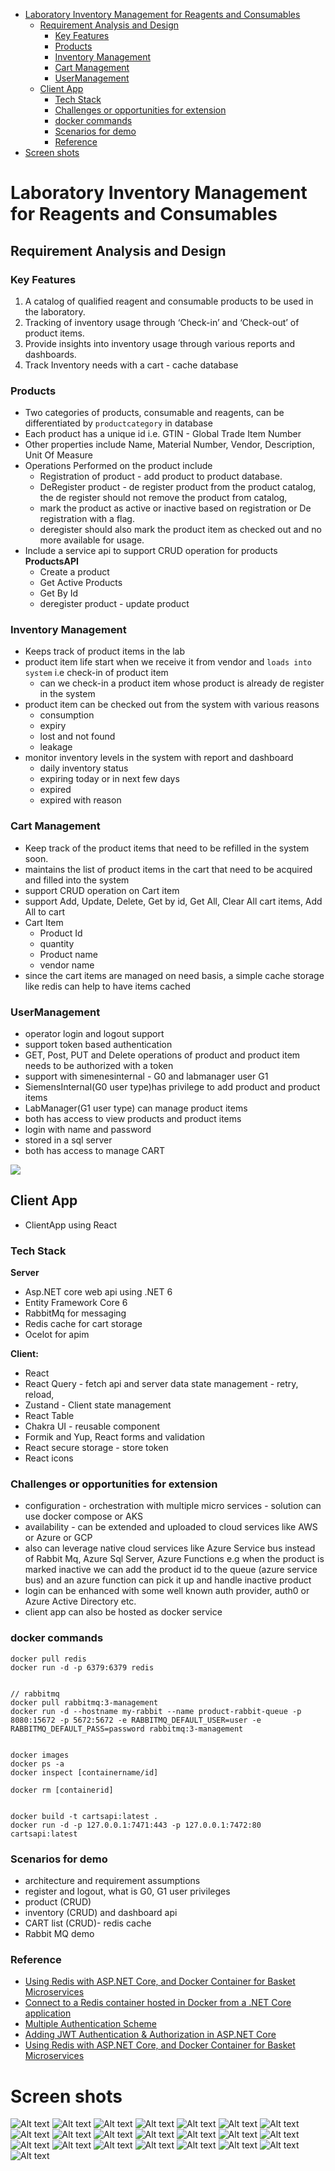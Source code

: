 
- [Laboratory Inventory Management for Reagents and Consumables](#laboratory-inventory-management-for-reagents-and-consumables)
  - [Requirement Analysis and Design](#requirement-analysis-and-design)
    - [Key Features](#key-features)
    - [Products](#products)
    - [Inventory Management](#inventory-management)
    - [Cart Management](#cart-management)
    - [UserManagement](#usermanagement)
  - [Client App](#client-app)
    - [Tech Stack](#tech-stack)
    - [Challenges or opportunities for extension](#challenges-or-opportunities-for-extension)
    - [docker commands](#docker-commands)
    - [Scenarios for demo](#scenarios-for-demo)
    - [Reference](#reference)
- [Screen shots](#screen-shots)

# Laboratory Inventory Management for Reagents and Consumables
## Requirement Analysis and Design

### Key Features
1. A catalog of qualified reagent and consumable products to be used in the laboratory.
2. Tracking of inventory usage through ‘Check-in’ and ‘Check-out’ of product items.
3. Provide insights into inventory usage through various reports and dashboards.
4. Track Inventory needs with a cart - cache database

### Products
  - Two categories of products, consumable and reagents, can be differentiated by `productcategory` in database
  - Each product has a unique id i.e. GTIN - Global Trade Item Number
  - Other properties include Name, Material Number, Vendor, Description, Unit Of Measure
  - Operations Performed on the product include
    - Registration of product - add product to product database.
    - DeRegister product - de register product from the product catalog, the de register should not remove the product from catalog, 
    - mark the product as active or inactive based on registration or De registration with a flag.
    - deregister should also mark the product item as checked out and no more available for usage.
  - Include a service api to support CRUD operation for products **ProductsAPI**
    - Create a product
    - Get Active Products
    - Get By Id
    - deregister product - update product 
### Inventory Management
  - Keeps track of product items in the lab
  - product item life start when we receive it from vendor and `loads into system` i.e check-in of product item
    - can we check-in a product item whose product is already de register in the system
  - product item can be checked out from the system with various reasons  
    - consumption
    - expiry
    - lost and not found
    - leakage
  - monitor inventory levels in the system with report and dashboard 
    - daily inventory status
    - expiring today or in next few days
    - expired
    - expired with reason

### Cart Management
  - Keep track of the product items that need to be refilled in the system soon.
  - maintains the list of product items in the cart that need to be acquired and filled into the system
  - support CRUD operation on Cart item
  - support Add, Update, Delete, Get by id, Get All, Clear All cart items, Add All to cart
  - Cart Item
    - Product Id 
    - quantity 
    - Product name
    - vendor name 
  - since the cart items are managed on need basis, a simple cache storage like redis can help to have items cached
  
### UserManagement
  - operator login and logout support 
  - support token based authentication
  - GET, Post, PUT and Delete operations of product and product item needs to be authorized with a token
  - support with simenesinternal - G0 and labmanager user G1
  - SiemensInternal(G0 user type)has privilege to add product and product items
  - LabManager(G1 user type) can manage product items
  - both has access to view products and product items
  - login with name and password
  - stored in a sql server
  - both has access to manage CART

  ![](design.png)

## Client App
- ClientApp using React
  
### Tech Stack
 **Server**
 - Asp.NET core web api using .NET 6
 - Entity Framework Core 6
 - RabbitMq for messaging
 - Redis cache for cart storage
 - Ocelot for apim

**Client:**
 - React
 - React Query - fetch api and server data state management - retry, reload, 
 - Zustand - Client state management
 - React Table
 - Chakra UI  - reusable component
 - Formik and Yup, React forms and validation
 - React secure storage  - store token
 - React icons

### Challenges or opportunities for extension
 - configuration - orchestration with multiple micro services - solution can use docker compose or AKS
 - availability - can be extended and uploaded to cloud services like AWS or Azure or GCP
 - also can leverage native cloud services like Azure Service bus instead of Rabbit Mq, Azure Sql Server, Azure Functions e.g when the product is marked inactive we can add the product id to the queue (azure service bus) and an azure function can pick it up and handle inactive product
 - login can be enhanced with some well known auth provider, auth0 or Azure Active Directory etc.
 - client app can also be hosted as docker service

 
### docker commands

  ```docker
  docker pull redis
  docker run -d -p 6379:6379 redis
  

  // rabbitmq
  docker pull rabbitmq:3-management
  docker run -d --hostname my-rabbit --name product-rabbit-queue -p 8080:15672 -p 5672:5672 -e RABBITMQ_DEFAULT_USER=user -e RABBITMQ_DEFAULT_PASS=password rabbitmq:3-management 


  docker images
  docker ps -a
  docker inspect [containername/id]
  
  docker rm [containerid]


 docker build -t cartsapi:latest .
 docker run -d -p 127.0.0.1:7471:443 -p 127.0.0.1:7472:80 cartsapi:latest
  ```

  ### Scenarios for demo
   - architecture and requirement assumptions
   - register and logout, what is G0, G1 user privileges
   - product (CRUD)
   - inventory (CRUD) and dashboard api
   - CART list (CRUD)- redis cache
   - Rabbit MQ demo
  


  ### Reference
  - [Using Redis with ASP.NET Core, and Docker Container for Basket Microservices](https://medium.com/aspnetrun/using-redis-with-asp-net-core-and-docker-container-for-basket-microservices-715ff739186e)
  - [Connect to a Redis container hosted in Docker from a .NET Core application](https://jeremylindsayni.wordpress.com/2016/11/24/connect-to-a-redis-container-hosted-in-docker-from-a-net-core-application/)
  - [Multiple Authentication Scheme](https://medium.com/@lucas.rafael.araujo/asp-net-core-3-1-multiple-authentication-schemes-with-jwt-c860d673a71f)
  - [Adding JWT Authentication & Authorization in ASP.NET Core](https://youtu.be/mgeuh8k3I4g)
  - [Using Redis with ASP.NET Core, and Docker Container for Basket Microservices](https://medium.com/aspnetrun/using-redis-with-asp-net-core-and-docker-container-for-basket-microservices-715ff739186e)




# Screen shots

![Alt text](docs/2023-07-23_14h03_57.png)
![Alt text](docs/2023-07-23_14h04_01.png)
![Alt text](docs/2023-07-23_14h04_07.png)
![Alt text](docs/2023-07-23_14h04_20.png)
![Alt text](docs/2023-07-23_14h04_36.png)
![Alt text](docs/2023-07-23_14h04_40.png)
![Alt text](docs/2023-07-23_14h04_44.png)
![Alt text](docs/2023-07-23_14h04_49.png)
![Alt text](docs/2023-07-23_14h04_54.png)
![Alt text](docs/2023-07-23_14h04_58.png)
![Alt text](docs/2023-07-23_14h05_23.png)
![Alt text](docs/2023-07-23_14h06_15.png)
![Alt text](docs/2023-07-23_14h06_26.png)
![Alt text](docs/2023-07-23_14h06_36.png)
![Alt text](docs/2023-07-23_14h06_43.png)
![Alt text](docs/2023-07-23_14h07_08.png)
![Alt text](docs/2023-07-23_14h07_12.png)
![Alt text](docs/2023-07-23_14h07_16.png)
![Alt text](docs/2023-07-23_14h07_20.png)
![Alt text](docs/2023-07-23_14h07_27.png)
![Alt text](docs/2023-07-23_14h07_55.png)
![Alt text](docs/2023-07-23_14h08_00.png)



